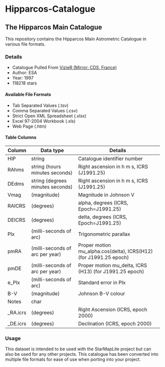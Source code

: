 # Hipparcos-Catalogue

## The Hipparcos Main Catalogue
This repository contains the Hipparcos Main Astrometric Catalogue in various file formats.

### Details
- Catalogue Pulled From [VizieR (Mirror: CDS, France)](http://vizier.u-strasbg.fr/)
- Author: ESA
- Year: 1997
- 118218 stars

#### Available File Formats
- Tab Separated Values (.tsv)
- Comma Separated Values (.csv)
- Strict Open XML Spreadsheet (.xlsx)
- Excel 97-2004 Workbook (.xls)
- Web Page (.htm)

#### Table Columns
| Column | Data type | Details |
| --- | --- | --- |
| HIP | string | Catalogue identifier number |
| RAhms | string (hours minutes seconds) | Right ascension in h m s, ICRS (J1991.25) |
| DEdms | string (degrees minutes seconds) | Right ascension in h m s, ICRS (J1991.25)|
| Vmag | (magnitude) | Magnitude in Johnson V |
| RAICRS | (degrees) | alpha, degrees (ICRS, Epoch=J1991.25) |
| DEICRS | (degrees) | delta, degrees (ICRS, Epoch=J1991.25) |
| Plx | (milli-seconds of arc) | Trigonometric parallax |
| pmRA | (milli-seconds of arc per year) | Proper motion mu_alpha.cos(delta), ICRS(H12) (for J1991.25 epoch) |
| pmDE | (milli-seconds of arc per year) | Proper motion mu_delta, ICRS (H13) (for J1991.25 epoch) |
| e_Plx | (milli-seconds of arc) | Standard error in Plx |
| B-V | (magnitude) | Johnson B-V colour |
| Notes | char |  |
| \_RA.icrs | (degrees) | Right Ascension (ICRS, epoch 2000) |
| \_DE.icrs | (degrees) | Declination (ICRS, epoch 2000) |

### Usage
This dataset is intended to be used with the StarMapLite project but can also be used for any other projects. This catalogue has been converted into multiple file formats for ease of use when porting into your project.
